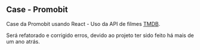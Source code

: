## Case - Promobit 

Case da Promobit usando React - Uso da API de filmes [TMDB](https://developers.themoviedb.org/3/getting-started/introduction).

Será refatorado e corrigido erros, devido ao projeto ter sido feito há mais de um ano atrás.
